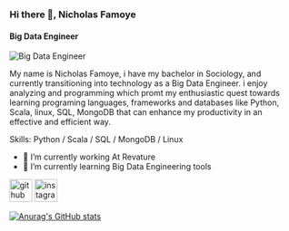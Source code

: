 ### Hi there 👋, Nicholas Famoye
#### Big Data Engineer
![Big Data Engineer](https://scontent-ort2-2.cdninstagram.com/v/t51.2885-19/280397603_749578563090374_1816567315091906248_n.jpg?stp=dst-jpg_s150x150&_nc_ht=scontent-ort2-2.cdninstagram.com&_nc_cat=102&_nc_ohc=KFujkpf21E8AX-ErXO1&tn=KcuNMWxMYeclf4Sd&edm=ALbqBD0BAAAA&ccb=7-4&oh=00_AT_XsDX-TMrXwM9uPaeLrfT9BCXU2swlI2g0TAhJDAZpUw&oe=6283E433&_nc_sid=9a90d6)

My name is Nicholas Famoye, i have my bachelor in Sociology, and currently transitioning into technology as a Big Data Engineer. i enjoy analyzing and programming which promt my enthusiastic quest towards learning programing languages, frameworks and databases like Python, Scala, linux, SQL, MongoDB that can enhance my productivity in an effective and efficient way.

Skills: Python / Scala / SQL / MongoDB / Linux

- 🔭 I’m currently working At Revature 
- 🌱 I’m currently learning Big Data Engineering tools 


[<img src='https://cdn.jsdelivr.net/npm/simple-icons@3.0.1/icons/github.svg' alt='github' height='40'>](https://github.com/NickFamoye)  [<img src='https://cdn.jsdelivr.net/npm/simple-icons@3.0.1/icons/instagram.svg' alt='instagram' height='40'>](https://www.instagram.com/the_famoye/)  




[![Anurag's GitHub stats](https://github-readme-stats.vercel.app/api?username=NickFamoye)](https://github.com/anuraghazra/github-readme-stats)
